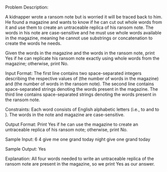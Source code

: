 Problem Description: 

A kidnapper wrote a ransom note but is worried it will be traced back to him. He found a magazine and wants to know if he 
can cut out whole words from it and use them to create an untraceable replica of his ransom note. The words in his note 
are case-sensitive and he must use whole words available in the magazine, meaning he cannot use substrings or concatenation 
to create the words he needs.

Given the words in the magazine and the words in the ransom note, print Yes if he can replicate his ransom note exactly 
using whole words from the magazine; otherwise, print No.

Input Format:
The first line contains two space-separated integers describing the respective values of  (the number of words in the magazine) and  (the number of words in the ransom note). 
The second line contains  space-separated strings denoting the words present in the magazine. 
The third line contains  space-separated strings denoting the words present in the ransom note.

Constraints:
Each word consists of English alphabetic letters (i.e.,  to  and  to ).
The words in the note and magazine are case-sensitive.

Output Format:
Print Yes if he can use the magazine to create an untraceable replica of his ransom note; otherwise, print No.

Sample Input:
6 4
give me one grand today night
give one grand today

Sample Output:
Yes

Explanation:
All four words needed to write an untraceable replica of the ransom note are present in the magazine, so we print Yes as our answer.
